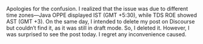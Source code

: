 Apologies for the confusion. I realized that the issue was due to different
time zones—Java OPPE displayed IST (GMT +5:30), while TDS ROE showed AST (GMT
+3). On the same day, I intended to delete my post on Discourse but couldn’t
find it, as it was still in draft mode. So, I deleted it. However, I was
surprised to see the post today.
I regret any inconvenience caused.